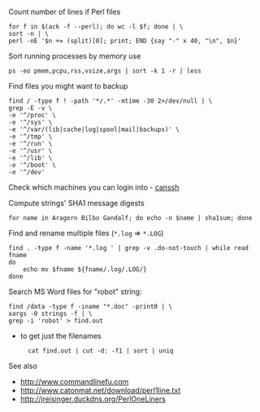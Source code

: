Count number of lines if Perl files

    for f in $(ack -f --perl); do wc -l $f; done | \
    sort -n | \
    perl -nE '$n += (split)[0]; print; END {say "-" x 40, "\n", $n}'

Sort running processes by memory use

    ps -eo pmem,pcpu,rss,vsize,args | sort -k 1 -r | less

Find files you might want to backup

    find / -type f ! -path '*/.*' -mtime -30 2>/dev/null | \
    grep -E -v \
    -e '^/proc' \
    -e '^/sys' \
    -e '^/var/(lib|cache|log|spool|mail|backups)' \
    -e '^/tmp' \
    -e '^/run' \
    -e '^/usr' \
    -e '^/lib' \
    -e '^/boot' \
    -e '^/dev'

Check which machines you can login into - [canssh](https://github.com/jreisinger/dotfiles/blob/master/bin/canssh)

Compute strings' SHA1 message digests

    for name in Aragorn Bilbo Gandalf; do echo -n $name | sha1sum; done

Find and rename multiple files (`*.log` => `*.LOG`)

    find . -type f -name '*.log ' | grep -v .do-not-touch | while read fname
    do
        echo mv $fname ${fname/.log/.LOG/}
    done

Search MS Word files for "robot" string:

    find /data -type f -iname "*.doc" -print0 | \
    xargs -0 strings -f | \
    grep -i 'robot' > find.out

* to get just the filenames

        cat find.out | cut -d: -f1 | sort | uniq

See also 

* http://www.commandlinefu.com
* http://www.catonmat.net/download/perl1line.txt
* http://jreisinger.duckdns.org/PerlOneLiners
